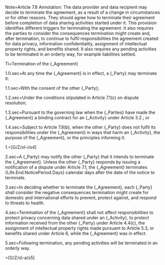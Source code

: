 
Note=Article 7.8 Annotation: The data provider and data recipient may decide to terminate the agreement, as a result of a change in circumstances or for other reasons. They should agree how to terminate their agreement before completion of data sharing activities started under it. This provision identifies different triggers for terminating the agreement. It also requires the parties to consider the consequences termination might create and, after termination, to continue to fulfil responsibilities the agreement created for data privacy, information confidentiality, assignment of intellectual property rights, and benefits shared. It also requires any pending activities to be terminated in an orderly way, for example liabilities settled.

Ti=Termination of the {_Agreement}

1.0.sec=At any time the {_Agreement} is in effect, a {_Party} may terminate it:

1.1.sec=With the consent of the other {_Party};

1.2.sec=Under the conditions stipulated in Article 7.1(c) on dispute resolution;

1.3.sec=Pursuant to the governing law when the {_Parties} have made the {_Agreement} a binding contract for an {_Activity} under Article 3.2.; or

1.4.sec=Subject to Article 7.8(b), when the other {_Party} does not fulfil its responsibilities under the {_Agreement} in ways that harm an {_Activity}, the purpose of the {_Agreement}, or the principles informing it.

1.=[G/Z/ol-i/s4]

2.sec=A {_Party} may notify the other {_Party} that it intends to terminate the {_Agreement}. Unless the other {_Party} responds by issuing a notification of a dispute under Article 7.1, the {_Agreement} terminates {Life.End.NoticePeriod.Days} calendar days after the date of the notice to terminate. 

3.sec=In deciding whether to terminate the {_Agreement}, each {_Party} shall consider the negative consequences termination might create for domestic and international efforts to prevent, protect against, and respond to threats to health.

4.sec=Termination of the {_Agreement} shall not affect responsibilities to protect privacy concerning data shared under an {_Activity}, to protect information received from the other {_Party} under Article 4.4(c), the assignment of intellectual property rights made pursuant to Article 5.3, or benefits shared under Article 6, while the {_Agreement} was in effect.

5.sec=Following termination, any pending activities will be terminated in an orderly way.

=[G/Z/ol-a/s5]

